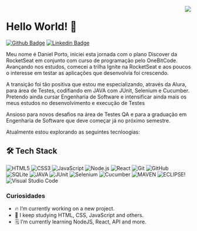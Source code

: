 <img align="right" src="https://raw.githubusercontent.com/gist/danporto/abdbf19f668468c15e3e9909c68ef9f1/raw/44ad12732125185e614df2fca70acea63a24951c/githubcard.svg"/>


<h1 align="left"> Hello World! 👋 </h1> 

[![Github Badge](https://img.shields.io/badge/GitHub-100000?style=for-the-badge&logo=github&logoColor=white&link=https://github.com/danporto)](https://github.com/danporto)
[![Linkedin Badge](https://img.shields.io/badge/LinkedIn-0077B5?style=for-the-badge&logo=linkedin&logoColor=white&Linkedin&logoColor=white&link=https://www.linkedin.com/in/daniel-porto-72a900211)](https://www.linkedin.com/in/daniel-porto-72a900211/)


Meu nome é Daniel Porto, iniciei esta jornada com o plano Discover da RocketSeat em conjunto com curso de programação pelo OneBitCode. Avançando nos estudos, comecei a trilha Ignite na RocketSeat e aos poucos o interesse em testar as aplicações que desenvolvia foi crescendo. 

A transição foi tão positiva que estou me especializando, através da Alura, para área de Testes, codifiando em JAVA com JUnit, Selenium e Cucumber. Pretendo ainda cursar Engenharia de Software e intensificar ainda mais os meus estudos no desenvolvimento e execução de Testes

Ansioso para novos desafios na área de Testes QA e para a graduação em Engenharia de Software que deve começar já no próximo semestre. 

Atualmente estou explorando as seguintes tecnloogias:

<h2> 🛠 Tech Stack</h2>

![HTML5](https://img.shields.io/badge/HTML5-E34F26?style=for-the-badge&logo=html5&logoColor=white)
![CSS3](https://img.shields.io/badge/CSS3-1572B6?style=for-the-badge&logo=css3&logoColor=white)
![JavaScript](https://img.shields.io/badge/JavaScript-323330?style=for-the-badge&logo=javascript&logoColor=F7DF1E)
![Node.js](https://img.shields.io/badge/Node.js-1c212f?style=for-the-badge&logo=node.js)
![React](https://img.shields.io/badge/React-05122A?style=for-the-badge&logo=react&logoColor=react)
![Git](https://img.shields.io/badge/Git-252219?style=for-the-badge&logo=git&logoColor=git)
![GitHub](https://img.shields.io/badge/GitHub-252219?style=for-the-badge&logo=git&logoColor=github)
![SQLite](https://img.shields.io/badge/SQLite-262724?style=for-the-badge&logo=sqlite&logoColor=sqlite)
![JAVA](https://img.shields.io/badge/Java-ED8B00?style=for-the-badge&logo=java&logoColor=white)
![JUnit](https://img.shields.io/badge/-JUnit%20-05122A?style=for-the-badge&logo=JUnit&logoColor=007ACC)
![Selenium](https://img.shields.io/badge/-selenium-%43B02A?style=for-the-badge&logo=selenium&logoColor=white)
![Cucumber](https://img.shields.io/badge/-Cucumber%20-05122A?style=for-the-badge&logo=Cucumber&logoColor=007ACC)
![MAVEN](https://img.shields.io/badge/-Maven%20-05122A?style=for-the-badge&logo=Maven&logoColor=007ACC)
![ECLIPSE](https://img.shields.io/badge/-Eclipse%20-05122A?style=for-the-badge&logo=Eclipse&logoColor=007ACC)!
![Visual Studio Code](https://img.shields.io/badge/-Visual%20Studio%20Code-05122A?style=for-the-badge&logo=visual-studio-code&logoColor=007ACC)

<h3>Curiosidades</h3>

- 🔥 I’m currently working on a new project. 
- 📖 I keep studying HTML, CSS, JavaScript and others. 
- 🗒️ I’m currently learning NodeJS, React, API and more. 

<!---
danporto/danporto is a ✨ special ✨ repository because its `README.md` (this file) appears on your GitHub profile.
You can click the Preview link to take a look at your changes.
--->
